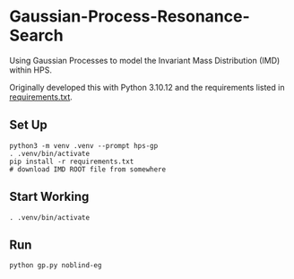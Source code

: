 # Gaussian-Process-Resonance-Search

Using Gaussian Processes to model the Invariant Mass Distribution (IMD) within HPS.

Originally developed this with Python 3.10.12 and the requirements listed
in [requirements.txt](requirements.txt).

## Set Up
```
python3 -m venv .venv --prompt hps-gp
. .venv/bin/activate
pip install -r requirements.txt
# download IMD ROOT file from somewhere
```

## Start Working
```
. .venv/bin/activate
```

## Run
```
python gp.py noblind-eg
```

